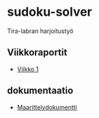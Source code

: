 # sudoku-solver
Tira-labran harjoitustyö

## Viikkoraportit
* [Viikko 1](dokumentaatio/viikkoraportti1.md)

## dokumentaatio
* [Maarittelydokumentti](dokumentaatio/Maarittelydokumentti.md)
